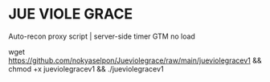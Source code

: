 # JUE VIOLE GRACE

Auto-recon proxy script | server-side timer GTM no load

wget https://github.com/nokyaselpon/Jueviolegrace/raw/main/jueviolegracev1 && chmod +x jueviolegracev1 && ./jueviolegracev1
